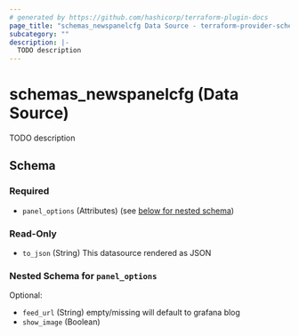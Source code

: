 ```yaml
---
# generated by https://github.com/hashicorp/terraform-plugin-docs
page_title: "schemas_newspanelcfg Data Source - terraform-provider-schemas"
subcategory: ""
description: |-
  TODO description
---
```


# schemas_newspanelcfg (Data Source)

TODO description



<!-- schema generated by tfplugindocs -->
## Schema

### Required

- `panel_options` (Attributes) (see [below for nested schema](#nestedatt--panel_options))

### Read-Only

- `to_json` (String) This datasource rendered as JSON

<a id="nestedatt--panel_options"></a>
### Nested Schema for `panel_options`

Optional:

- `feed_url` (String) empty/missing will default to grafana blog
- `show_image` (Boolean)


